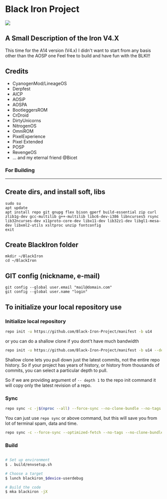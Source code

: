 # Black Iron Project #
<img src="https://imgur.com/rUip0he.jpg">

A Small Description of the Iron V4.X
----------------------------------

This time for the A14 version (V4.x) I didn't want to start from any basis other than the AOSP one
Feel free to build and have fun with the BLKI!!

Credits
-------
- CyanogenMod/LineageOS
- Derpfest
- AICP
- AOSiP
- AOSPA
- BootleggersROM
- CrDroid
- DirtyUnicorns
- NitrogenOS
- OmniROM
- PixelExperience
- Pixel Extended
- POSP
- RevengeOS
- ... and my eternal friend @Bicet

### For Building
--------

Create dirs, and install soft, libs
-----------------------------------

    sudo su
    apt update
    apt install repo git gnupg flex bison gperf build-essential zip curl zlib1g-dev gcc-multilib g++-multilib libc6-dev-i386 libncurses5 rsync lib32ncurses-dev x11proto-core-dev libx11-dev lib32z1-dev libgl1-mesa-dev libxml2-utils xsltproc unzip fontconfig
    exit

Create BlackIron folder
----------------------------------

    mkdir ~/BlackIron
    cd ~/BlackIron

GIT config (nickname, e-mail)
-----------------------------

    git config --global user.email "mail@domain.com"
    git config --global user.name "login"

To initialize your local repository use
---------------------------------------


### Initialize local repository ###

```bash
repo init -u https://github.com/Black-Iron-Project/manifest -b u14
```
 or you can do a shallow clone if you dont't have much bandwidth
```bash
repo init -u https://github.com/Black-Iron-Project/manifest -b u14 --depth=1
```
Shallow clone lets you pull down just the latest commits, not the entire repo history. So if your project has years of history, or history from thousands of commits, you can select a particular depth to pull.

So if we are providing argument of `-- depth 1` to the repo init command it will copy only the latest revision of a repo.

### Sync ###

```bash
repo sync -c -j$(nproc --all) --force-sync --no-clone-bundle --no-tags
```
You can just use `repo sync` or above command, but this will save you from lot of terminal spam, data and time.
```bash
repo sync -c --force-sync --optimized-fetch --no-tags --no-clone-bundle --prune -j$(nproc --all)
```

### Build ###

```bash

# Set up environment
$ . build/envsetup.sh

# Choose a target
$ lunch blackiron_$device-userdebug

# Build the code
$ mka blackiron -jX
```
